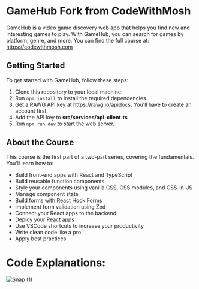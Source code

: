 # GameHub Fork from CodeWithMosh

GameHub is a video game discovery web app that helps you find new and interesting games to play. With GameHub, you can search for games by platform, genre, and more. You can find the full course at: https://codewithmosh.com 

## Getting Started

To get started with GameHub, follow these steps:

1. Clone this repository to your local machine.
2. Run `npm install` to install the required dependencies.
3. Get a RAWG API key at https://rawg.io/apidocs. You'll have to create an account first. 
4. Add the API key to **src/services/api-client.ts**
5. Run `npm run dev` to start the web server. 

## About the Course 
This course is the first part of a two-part series, covering the fundamentals. You'll learn how to:

- Build front-end apps with React and TypeScript
- Build reusable function components
- Style your components using vanilla CSS, CSS modules, and CSS-in-JS
- Manage component state
- Build forms with React Hook Forms
- Implement form validation using Zod
- Connect your React apps to the backend
- Deploy your React apps
- Use VSCode shortcuts to increase your productivity
- Write clean code like a pro
- Apply best practices

# Code Explanations:
![Snap (1)](https://github.com/calebwagner/game-hub/assets/81569328/5fbf4b8f-4a01-443b-b2af-05fb7c12ebd8)
